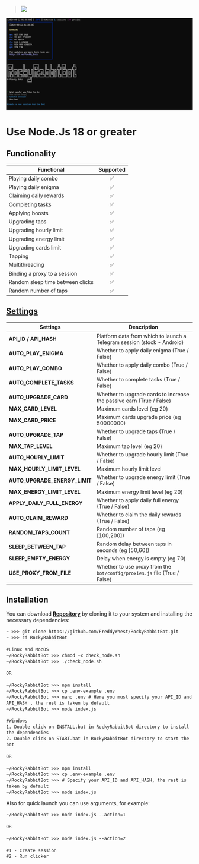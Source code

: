 > [<img src="https://img.shields.io/badge/Telegram-%40Me-orange">](https://t.me/roddyfred)

![img1](./.github/image/hero.png)

# Use Node.Js 18 or greater

## Functionality

| Functional                       | Supported |
| -------------------------------- | :-------: |
| Playing daily combo              |    ✅     |
| Playing daily enigma             |    ✅     |
| Claiming daily rewards           |    ✅     |
| Completing tasks                 |    ✅     |
| Applying boosts                  |    ✅     |
| Upgrading taps                   |    ✅     |
| Upgrading hourly limit           |    ✅     |
| Upgrading energy limit           |    ✅     |
| Upgrading cards limit            |    ✅     |
| Tapping                          |    ✅     |
| Multithreading                   |    ✅     |
| Binding a proxy to a session     |    ✅     |
| Random sleep time between clicks |    ✅     |
| Random number of taps            |    ✅     |

## [Settings](https://github.com/FreddyWhest/RockyRabbitBot/blob/main/.env-example)

| Settings                      | Description                                                               |
| ----------------------------- | ------------------------------------------------------------------------- |
| **API_ID / API_HASH**         | Platform data from which to launch a Telegram session (stock - Android)   |
| **AUTO_PLAY_ENIGMA**          | Whether to apply daily enigma (True / False)                              |
| **AUTO_PLAY_COMBO**           | Whether to apply daily combo (True / False)                               |
| **AUTO_COMPLETE_TASKS**       | Whether to complete tasks (True / False)                                  |
| **AUTO_UPGRADE_CARD**         | Whether to upgrade cards to increase the passive earn (True / False)      |
| **MAX_CARD_LEVEL**            | Maximum cards level (eg 20)                                               |
| **MAX_CARD_PRICE**            | Maximum cards upgrade price (eg 50000000)                                 |
| **AUTO_UPGRADE_TAP**          | Whether to upgrade taps (True / False)                                    |
| **MAX_TAP_LEVEL**             | Maximum tap level (eg 20)                                                 |
| **AUTO_HOURLY_LIMIT**         | Whether to upgrade hourly limit (True / False)                            |
| **MAX_HOURLY_LIMIT_LEVEL**    | Maximum hourly limit level                                                |
| **AUTO_UPGRADE_ENERGY_LIMIT** | Whether to upgrade energy limit (True / False)                            |
| **MAX_ENERGY_LIMIT_LEVEL**    | Maximum energy limit level (eg 20)                                        |
| **APPLY_DAILY_FULL_ENERGY**   | Whether to apply daily full energy (True / False)                         |
| **AUTO_CLAIM_REWARD**         | Whether to claim the daily rewards (True / False)                         |
| **RANDOM_TAPS_COUNT**         | Random number of taps (eg [100,200])                                      |
| **SLEEP_BETWEEN_TAP**         | Random delay between taps in seconds (eg [50,60])                         |
| **SLEEP_EMPTY_ENERGY**        | Delay when energy is empty (eg 70)                                        |
| **USE_PROXY_FROM_FILE**       | Whether to use proxy from the `bot/config/proxies.js` file (True / False) |

## Installation

You can download [**Repository**](https://github.com/FreddyWhest/RockyRabbitBot) by cloning it to your system and installing the necessary dependencies:

```shell
~ >>> git clone https://github.com/FreddyWhest/RockyRabbitBot.git
~ >>> cd RockyRabbitBot

#Linux and MocOS
~/RockyRabbitBot >>> chmod +x check_node.sh
~/RockyRabbitBot >>> ./check_node.sh

OR

~/RockyRabbitBot >>> npm install
~/RockyRabbitBot >>> cp .env-example .env
~/RockyRabbitBot >>> nano .env # Here you must specify your API_ID and API_HASH , the rest is taken by default
~/RockyRabbitBot >>> node index.js

#Windows
1. Double click on INSTALL.bat in RockyRabbitBot directory to install the dependencies
2. Double click on START.bat in RockyRabbitBot directory to start the bot

OR

~/RockyRabbitBot >>> npm install
~/RockyRabbitBot >>> cp .env-example .env
~/RockyRabbitBot >>> # Specify your API_ID and API_HASH, the rest is taken by default
~/RockyRabbitBot >>> node index.js
```

Also for quick launch you can use arguments, for example:

```shell
~/RockyRabbitBot >>> node index.js --action=1

OR

~/RockyRabbitBot >>> node index.js --action=2

#1 - Create session
#2 - Run clicker
```
